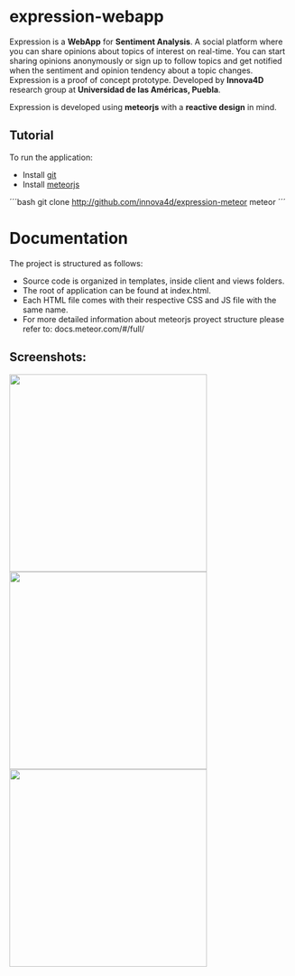 # expression-webapp

Expression is a **WebApp** for **Sentiment Analysis**. A social platform where you can share opinions about topics of interest on real-time. You can start sharing opinions anonymously or sign up to follow topics and get notified when the sentiment and opinion tendency about a topic changes. Expression is a proof of concept prototype. Developed by **Innova4D** research group at **Universidad de las Américas, Puebla**.

Expression is developed using **meteorjs** with a **reactive design** in mind.

## Tutorial

To run the application:

- Install [git](https://git-scm.com/book/en/v2/Getting-Started-Installing-Git)
- Install [meteorjs](https://www.meteor.com/)

´´´bash
git clone http://github.com/innova4d/expression-meteor
meteor
´´´

# Documentation
The project is structured as follows:
- Source code is organized in templates, inside client and views folders.
- The root of application can be found at index.html.
- Each HTML file comes with their respective CSS and JS file with the same name.
- For more detailed information about meteorjs proyect structure please refer to: docs.meteor.com/#/full/
## Screenshots:

<img src="http://www.innova4d.mx/wp-content/uploads/2015/06/exp1.png" width="350px"/>
<img src="http://www.innova4d.mx/wp-content/uploads/2015/06/exp2.png" width="350px"/>
<img src="http://www.innova4d.mx/wp-content/uploads/2015/06/exp3.png" width="350px"/>

